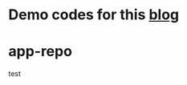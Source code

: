# Demo codes for this [blog](https://aws.amazon.com/cn/blogs/china/build-ci-cd-pipeline-in-gitops-on-aws-china-eks/)
# app-repo
test
